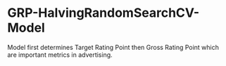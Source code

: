 # GRP-HalvingRandomSearchCV-Model
Model first determines Target Rating Point then Gross Rating Point which are important metrics in advertising.
